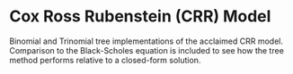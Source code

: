 # Cox Ross Rubenstein (CRR) Model


Binomial and Trinomial tree implementations of the acclaimed CRR model. Comparison to the Black-Scholes equation is included to see how the tree method performs relative to a
closed-form solution.
